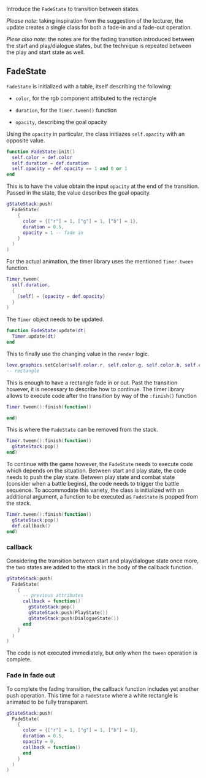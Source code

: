 Introduce the `FadeState` to transition between states.

_Please note_: taking inspiration from the suggestion of the lecturer, the update creates a single class for both a fade-in and a fade-out operation.

_Plese also note_: the notes are for the fading transition introduced between the start and play/dialogue states, but the technique is repeated between the play and start state as well.

## FadeState

`FadeState` is initialized with a table, itself describing the following:

- `color`, for the rgb component attributed to the rectangle

- `duration`, for the `Timer.tween()` function

- `opacity`, describing the goal opacity

Using the `opacity` in particular, the class initiazes `self.opacity` with an opposite value.

```lua
function FadeState:init()
  self.color = def.color
  self.duration = def.duration
  self.opacity = def.opacity == 1 and 0 or 1
end
```

This is to have the value obtain the input `opacity` at the end of the transition. Passed in the state, the value describes the goal opacity.

```lua
gStateStack:push(
  FadeState(
    {
      color = {["r"] = 1, ["g"] = 1, ["b"] = 1},
      duration = 0.5,
      opacity = 1 -- fade in
    }
  )
)
```

For the actual animation, the timer library uses the mentioned `Timer.tween` function.

```lua
Timer.tween(
  self.duration,
  {
    [self] = {opacity = def.opacity}
  }
)
```

The `Timer` object needs to be updated.

```lua
function FadeState:update(dt)
  Timer.update(dt)
end
```

This to finally use the changing value in the `render` logic.

```lua
love.graphics.setColor(self.color.r, self.color.g, self.color.b, self.opacity)
-- rectangle
```

This is enough to have a rectangle fade in or out. Past the transition however, it is necessary to describe how to continue. The timer library allows to execute code after the transition by way of the `:finish()` function

```lua
Timer.tween():finish(function()

end)
```

This is where the `FadeState` can be removed from the stack.

```lua
Timer.tween():finish(function()
  gStateStack:pop()
end)
```

To continue with the game however, the `FadeState` needs to execute code which depends on the situation. Between start and play state, the code needs to push the play state. Between play state and combat state (consider when a battle begins), the code needs to trigger the battle sequence. To accommodate this variety, the class is initialized with an additional argument, a function to be executed as `FadeState` is popped from the stack.

```lua
Timer.tween():finish(function()
  gStateStack:pop()
  def.callback()
end)
```

### callback

Considering the transition between start and play/dialogue state once more, the two states are added to the stack in the body of the callback function.

```lua
gStateStack:push(
  FadeState(
    {
      -- previous attributes
      callback = function()
        gStateStack:pop()
        gStateStack:push(PlayState())
        gStateStack:push(DialogueState())
      end
    }
  )
)
```

The code is not executed immediately, but only when the `tween` operation is complete.

### Fade in fade out

To complete the fading transition, the callback function includes yet another push operation. This time for a `FadeState` where a white rectangle is animated to be fully transparent.

```lua
gStateStack:push(
  FadeState(
    {
      color = {["r"] = 1, ["g"] = 1, ["b"] = 1},
      duration = 0.5,
      opacity = 0,
      callback = function()
      end
    }
  )
)
```
